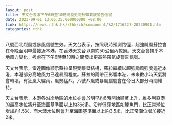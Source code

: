 ```yaml
---
layout: post
title: 天文台考慮下午6時至10時間發更高熱帶氣旋警告信號
date: 2023-09-01 13:06:35.000000000 +08:00
link: https://news.rthk.hk/rthk/ch/component/k2/1716227-20230901.htm
categories: rthk
---
```


八號西北烈風或暴風信號生效。天文台表示，按照現時預測路徑，超強颱風蘇拉會在今晚至明早最接近本港，在香港天文台以南約50公里內掠過。天文台會視乎本地風力變化，考慮在下午6時至10時之間發出更高熱帶氣旋警告信號。

天文台表示，雷達圖像顯示蘇拉呈現雙眼壁結構，蘇拉繼續以超強颱風強度逼近本港，本港部分高地風力已達暴風程度。蘇拉的雨帶正影響本港，未來數小時天氣將會轉壞，有狂風大驟雨，風勢猛烈。八號烈風或暴風信號會在今日大部分時間維持。

天文台表示，本港各沿岸地區的水位亦會於明早約6時開始顯著上升，維多利亞港的最高水位將升至海圖基準面以上約3米多。沿岸低窪地區如鯉魚門，比正常潮位增加約1.5米，而大澳水位則會升至海圖基準面以上約3.5米，比正常潮位增加接近2米。
